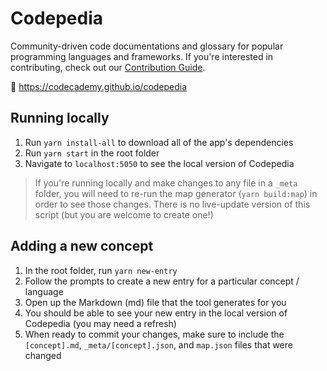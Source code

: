 # Codepedia

Community-driven code documentations and glossary for popular programming languages and frameworks. If you're interested in contributing, check out our [Contribution Guide](https://github.com/codecademy/codepedia/blob/main/contribute.md).


📕 https://codecademy.github.io/codepedia

## Running locally

1. Run `yarn install-all` to download all of the app's dependencies
1. Run `yarn start` in the root folder
1. Navigate to `localhost:5050` to see the local version of Codepedia

> If you're running locally and make changes to any file in a `_meta` folder, you
> will need to re-run the map generator (`yarn build:map`) in order to see those
> changes. There is no live-update version of this script (but you are welcome 
> to create one!)
## Adding a new concept

1. In the root folder, run `yarn new-entry`
1. Follow the prompts to create a new entry for a particular concept / language
1. Open up the Markdown (md) file that the tool generates for you
1. You should be able to see your new entry in the local version of Codepedia (you may need a refresh)
1. When ready to commit your changes, make sure to include the `[concept].md`, `_meta/[concept].json`, and `map.json` files that were changed